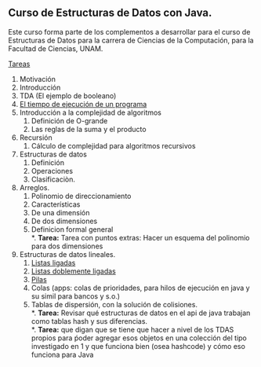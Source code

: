 ## Curso de Estructuras de Datos con Java.
Este curso forma parte de los complementos a desarrollar para el curso de Estructuras de Datos para la carrera de Ciencias de la Computación, para la Facultad de Ciencias, UNAM.

[Tareas](capitulos/tareas.md)

1. Motivación
2. Introducción
3. TDA
   (El ejemplo de booleano)
4. [El tiempo de ejecución de un programa](capitulos/moduloTiempoEjecuciónPrograma.md)
5. Introducción a la complejidad de algoritmos
    1. Definición de O-grande
    2. Las reglas de la suma y el producto
6. Recursión
   1. Cálculo de complejidad para algoritmos recursivos
7. Estructuras de datos
   1. Definición
   2. Operaciones
   3. Clasificaciòn.    
8. Arreglos.
   1. Polinomio de direccionamiento
   2. Características
   3. De una dimensión
   4. De dos dimensiones
   5. Definicion formal general<br>
   *. **Tarea:** Tarea con puntos extras: Hacer un esquema del polinomio para dos dimensiones<br>
9. Estructuras de datos lineales.
   1. [Listas ligadas](capitulos/listasLigadas.md)
   2. [Listas doblemente ligadas](capitulos/listasDoblementeLigadas.md)
   3. [Pilas](capitulos/pilas.md)
   4. Colas (apps: colas de prioridades, para hilos de ejecución en java y su simil para bancos y s.o.)
   5. Tablas de dispersión, con la solución de colisiones.<br>
   *. **Tarea:** Revisar qué estructuras de datos en el api de java trabajan como tablas hash y sus diferencias.<br>
   *. **Tarea:** que digan que se tiene que hacer a nivel de los TDAS propios para ṕoder agregar esos objetos en una colección del tipo investigado en 1 y que funciona bien (osea hashcode) y cómo eso funciona para Java
           
